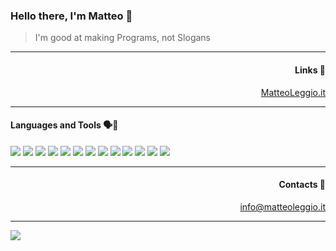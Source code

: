 <h3 align="left">Hello there, I'm Matteo 👋</h3>
<blockquote align="left">I'm good at making Programs, not Slogans</blockquote>

---

<h4 align="right">Links 🔗</h4>
<p align="right"><a href="https://www.matteoleggio.it">MatteoLeggio.it</a></p> 

---

<h4 align="left">Languages and Tools 🗣️🔧</h4>
<p align="left">
<img src="https://img.shields.io/badge/Python-FFD43B?style=for-the-badge&logo=python&logoColor=blue">
<img src="https://img.shields.io/badge/HTML5-E34F26?style=for-the-badge&logo=html5&logoColor=white">
<img src="https://img.shields.io/badge/CSS3-1572B6?style=for-the-badge&logo=css3&logoColor=white">
<img src="https://img.shields.io/badge/JavaScript-323330?style=for-the-badge&logo=javascript&logoColor=F7DF1E">
<img src="https://img.shields.io/badge/Kotlin-0095D5?&style=for-the-badge&logo=kotlin&logoColor=white">
<img src="https://img.shields.io/badge/LaTeX-47A141?style=for-the-badge&logo=LaTeX&logoColor=white">
<img src="https://img.shields.io/badge/Markdown-000000?style=for-the-badge&logo=markdown&logoColor=white">
<img src="https://img.shields.io/badge/Shell_Script-121011?style=for-the-badge&logo=gnu-bash&logoColor=white">
<img src="https://img.shields.io/badge/Bulma-38B2AC?style=for-the-badge&logo=bulma&logoColor=white">
<img src="https://img.shields.io/badge/Flask-000000?style=for-the-badge&logo=flask&logoColor=white">
<img src="https://img.shields.io/badge/jQuery-0769AD?style=for-the-badge&logo=jquery&logoColor=white">
<img src="https://img.shields.io/badge/Android-3DDC84?style=for-the-badge&logo=android-studio&logoColor=white">
<img src="https://img.shields.io/badge/GIT-E44C30?style=for-the-badge&logo=git&logoColor=white">
</p>

---

<h4 align="right">Contacts 👤</h4>
<p align="right"><a href="mailto:info@matteoleggio.it">info@matteoleggio.it</a></p>

---

<img src="https://github-readme-stats.vercel.app/api/top-langs/?username=ZenT3600">